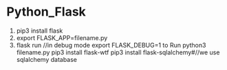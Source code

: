 # Python_Flask
1) pip3 install flask
2) export FLASK_APP=filename.py
3) flask run
//in debug mode
export FLASK_DEBUG=1
to Run python3 filename.py
pip3 install flask-wtf 
pip3 install flask-sqlalchemy#//we use sqlalchemy database